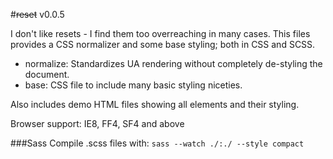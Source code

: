 #~~reset~~ v0.0.5

I don't like resets - I find them too overreaching in many cases. This files provides a CSS normalizer and some base styling; both in CSS and SCSS.

 * normalize: Standardizes UA rendering without completely de-styling the document.
 * base: CSS file to include many basic styling niceties.
 
Also includes demo HTML files showing all elements and their styling.

Browser support: IE8, FF4, SF4 and above

###Sass
Compile .scss files with: `sass --watch ./:./ --style compact`
